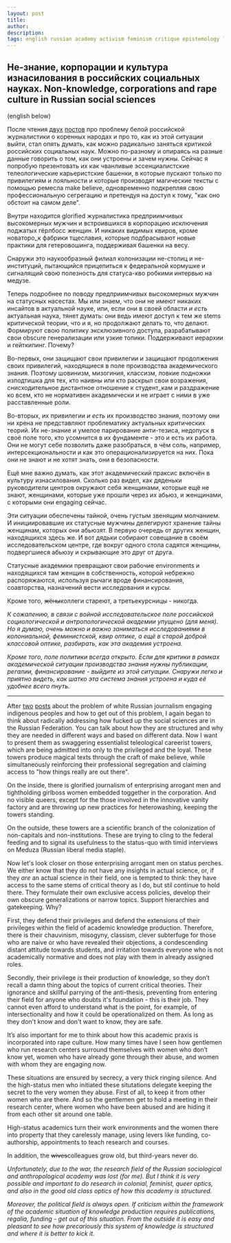 ```yaml
---
layout: post
title: 
author:
description: 
tags: english russian academy activism feminism critique epistemology linkspolitics practices sociology
---
```


## Не-знание, корпорации и культура изнасилования в российских социальных науках. Non-knowledge, corporations and rape culture in Russian social sciences

(english below)

После чтения [двух](https://t.me/the_ivory_tower/148) [постов](https://t.me/the_ivory_tower/149) про проблему белой российской журналистики о коренных народах и про то, как из этой ситуации выйти, стал опять думать, как можно радикально заняться критикой российских социальных наук. Можно по-разному и опираясь на разные данные говорить о том, как они устроены и зачем нужны. Сейчас я попробую презентовать их как чванливые эссенциалистские телеологические карьеристские башенки, в которые пускают только по привилегиям и лояльности и которые производят магические тексты с помощью ремесла make believe, одновременно подкрепляя свою профессиональную сегрегацию и претендуя на доступ к тому, "как оно обстоит на самом деле".

Внутри находится glorified журналистика предприимчивых высокомерных мужчин и встроившихся в корпорацию исключения поджатых гёрлбосс женщин. И никаких видимых квиров, кроме новаторо_к фабрики тщеславия, которые подбрасывают новые практики для гетеровошинга, поддерживая башенки на весу.

Снаружи это наукообразный филиал колонизации не-столиц и не-институций, пытающийся прицепиться к федеральной кормушке и сигналящий свою полезность для статуса-кво робкими интервью на медузе.

Теперь подробнее по поводу предприимчивых высокомерных мужчин на статусных насестах. Мы или знаем, что они не имеют никаких инсайтов в актуальной науке, или, если они в своей области *и есть* актуальная наука, тянет думать: они ведь имеют доступ к тем же stems критической теории, что и я, но продолжают делать то, что делают. Формируют свою политику эксклюзивного доступа, разрабатывают свои obscure генерализации или узкие топики. Поддерживают иерархии и гейткипинг. Почему?

Во-первых, они защищают свои привилегии и защищают продолжения своих привилегий, находящиеся в поле производства академического знания. Поэтому шовинизм, мизогиния, классизм, ловкие подножки изподтишка для тех, кто наивны или кто раскрыл свои возражения, снисходительное дистантное отношение к студент_кам и раздражение ко всем, кто не нормативен академически и не играет с ними в уже расставленные роли.

Во-вторых, их привилегии *и есть* их производство знания, поэтому они ни хрена не представляют проблематику актуальных критических теорий. Их не-знание и умелое парирование анти-тезиса, недопуск в своё поле того, кто усомнится в их фундаменте - это и есть их работа. Они не могут себе позволить даже разобраться, в чём соль, например, интерсекциональности и как это операционализируется на них. Пока они не знают и не хотят знать, они в безопасности.

Ещё мне важно думать, как этот академический праксис включён в культуру изнасилования. Сколько раз видел, как дяденьки руководители центров окружают себя женщинами, которые ещё не знают, женщинами, которые уже прошли через их абьюз, и женщинами, с которыми они engaging сейчас. 

Эти ситуации обеспечены тайной, очень густым звенящим молчанием. И инициировавшие их статусные мужчины делегируют хранение тайны женщинам, которых они абьюзят. В первую очередь от других женщин, находящихся здесь же. И вот дядьки собирают совещание в своём исследовательском центре, где вокруг одного стола садятся женщины, подвергшиеся абьюзу и скрывающие это друг от друга. 

Статусные академики превращают свои рабочие environments и находящихся там женщин в собственность, которой небрежно распоряжаются, используя рычаги вроде финансирования, соавторства, назначений вести исследования и курсы.

Кроме того, ~~жёны~~коллеги стареют, а третьекурсницы - никогда.

*К сожалению, в связи с войной исследовательское поле российской социологической и антропологической академии упущено (для меня). Но я думаю, очень можно и важно заниматься исследованиями в колониальной, феминистской, квир оптике, а ещё в старой доброй классовой оптике, разбирать, как эта академия устроена.*

*Кроме того, поле политики всегда открыто. Если для критики в рамках академической ситуации производства знания нужны публикации, регалии, финансирование - выйдите из этой ситуации. Снаружи легко и приятно видеть, как шатко эта система знания устроена и куда её удобнее всего пнуть.*

---

After [two](https://t.me/the_ivory_tower/148) [posts](https://t.me/the_ivory_tower/149) about the problem of white Russian journalism engaging indigenous peoples and how to get out of this problem, I again began to think about radically addressing how fucked up the social sciences are in the Russian Federation. You can talk about how they are structured and why they are needed in different ways and based on different data. Now I want to present them as swaggering essentialist teleological careerist towers, which are being admitted into only to the privileged and the loyal. These towers produce magical texts through the craft of make believe, while simultaneously reinforcing their professional segregation and claiming access to "how things really are out there".

On the inside, there is glorified journalism of enterprising arrogant men and tightholding girlboss women embedded toggether in the corporation. And no visible queers, except for the those involved in the innovative vanity factory and are throwing up new practices for heterowashing, keeping the towers standing.

On the outside, these towers are a scientific branch of the colonization of non-capitals and non-institutions. These are trying to cling to the federal feeding and to signal its usefulness to the status-quo with timid interviews on Meduza (Russian liberal media staple).

Now let's look closer on those enterprising arrogant men on status perches. We either know that they do not have any insights in actual science, or, if they *are* an actual science in their field, one is tempted to think: they have access to the same stems of critical theory as I do, but stil continue to hold there. They formulate their own exclusive access policies, develop their own obscure generalizations or narrow topics. Support hierarchies and gatekeeping. Why?

First, they defend their privileges and defend the extensions of their privileges within the field of academic knowledge production. Therefore, there is their chauvinism, misogyny, classism, clever subterfuge for those who are naive or who have revealed their objections, a condescending distant attitude towards students, and irritation towards everyone who is not academically normative and does not play with them in already assigned roles.

Secondly, their privilege *is* their production of knowledge, so they don’t recall a damn thing about the topics of current critical theories. Their ignorance and skillful parrying of the anti-thesis, preventing from entering their field for anyone who doubts it's foundation - this is their job. They cannot even afford to understand what is the point, for example, of intersectionality and how it could be operationalized on them. As long as they don't know and don't want to know, they are safe.

It’s also important for me to think about how this academic praxis is incorporated into rape culture. How many times have I seen how gentlemen who run research centers surround themselves with women who don’t know yet, women who have already gone through their abuse, and women with whom they are engaging now.

These situations are ensured by secrecy, a very thick ringing silence. And the high-status men who initiated these situtations delegate keeping the secret to the very women they abuse. First of all, to keep it from other women who are there. And so the gentlemen get to hold a meeting in their research center, where women who have been abused and are hiding it from each other sit around one table.

High-status academics turn their work environments and the women there into property that they carelessly manage, using levers like funding, co-authorship, appointments to teach research and courses.

In addition, the ~~wives~~colleagues grow old, but third-years never do.

*Unfortunately, due to the war, the research field of the Russian sociological and anthropological academy was lost (for me). But I think it is very possible and important to do research in colonial, feminist, queer optics, and also in the good old class optics of how this academy is structured.*

*Moreover, the political field is always open. If criticism within the framework of the academic situation of knowledge production requires publications, regalia, funding - get out of this situation. From the outside it is easy and pleasant to see how precariously this system of knowledge is structured and where it is better to kick it.*

